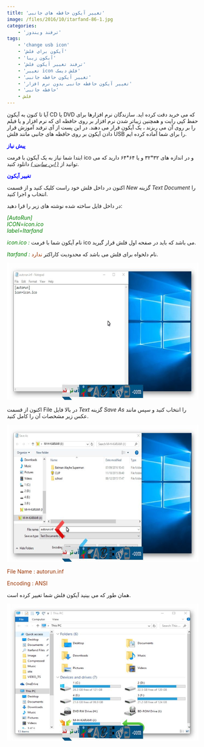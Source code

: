 ```yaml
---
title: 'تغییر آیکون حافظه های جانبی'
image: /files/2016/10/itarfand-86-1.jpg
categories:
    - 'ترفند ویندوز'
tags:
    - 'change usb icon'
    - 'آیکون برای فلش'
    - 'آیکون زیبا'
    - 'ترفند تغییر آیکون فلش'
    - 'تغییر icon فلش دیسک'
    - 'تغییر آیکون حافظه جانبی'
    - 'تغییر آیکون حافظه جانبی بدون نرم افزار'
    - 'حافظه جانبی'
    - فلش
---
```


آیا تا کنون به آیکون CD یا DVD که می خرید دقت کرده اید. سازندگان نرم افزارها برای حفظ کپی رایت و همچنین زیباتر شدن نرم افزار بر روی حافظه ای که نرم افزار و یا فیلم را بر روی آن می ربزند ، یک آیکون قرار می دهند. در این پست از آی ترفند آموزش قرار دادن آیکون بر روی حافظه های جانبی مانند فلش USB را برای شما آماده کرده ایم.

<span style="color: #0000ff;">**پیش نیاز**</span>

ابتدا شما نیاز به یک آیکون با فرمت ico و در اندازه های ۳۲\*۳۲ و یا ۶۴\*۶۴ دارید که می توانید از *[( این سایت )](http://www.iconarchive.com/tag/ico-files)* دانلود کنید.

<span style="color: #0000ff;">**تغییر آیکون**</span>

اکنون در داخل فلش خود راست کلیک کنید و از قسمت *New* گزینه *Text Document* را انتخاب و اجرا کنید.

در داخل فایل ساخته شده نوشته های زیر را قرا دهید:

*<span style="color: #008000;">\[AutoRun\]</span>*  
*<span style="color: #008000;">ICON=icon.ico</span>*  
*<span style="color: #008000;">label=Itarfand</span>*

<span style="color: #008000;">*icon.ico :*</span> نام آیکون شما با فرمت ico می باشد که باید در صفحه اول فلش قرار گیرید.

<span style="color: #008000;">*Itarfand :*</span> نام دلخواه برای فلش می باشد که محدودیت کاراکتر <span style="color: #993300;">ندارد</span>.

![itarfand-83](/files/2016/10/itarfand-83.jpg)  

اکنون از قسمت File در بالا فایل *Text* گزینه *Save As* را انتخاب کنید و سپس مانند عکس زیر مشخصات آن را کامل کنید.

![itarfand-84](/files/2016/10/itarfand-84.jpg)  

<span style="color: #993300;">File Name : autorun.inf</span>

<span style="color: #993300;">Encoding : ANSI</span>

همان طور که می بینید آیکون فلش شما تغییر کرده است.

![itarfand-85](/files/2016/10/itarfand-85.jpg)  